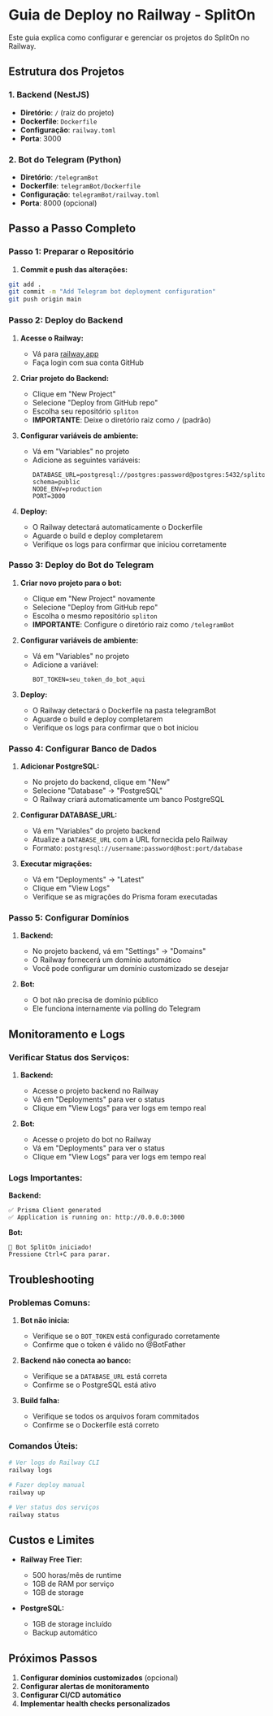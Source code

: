 # Guia de Deploy no Railway - SplitOn

Este guia explica como configurar e gerenciar os projetos do SplitOn no Railway.

## Estrutura dos Projetos

### 1. Backend (NestJS)
- **Diretório**: `/` (raiz do projeto)
- **Dockerfile**: `Dockerfile`
- **Configuração**: `railway.toml`
- **Porta**: 3000

### 2. Bot do Telegram (Python)
- **Diretório**: `/telegramBot`
- **Dockerfile**: `telegramBot/Dockerfile`
- **Configuração**: `telegramBot/railway.toml`
- **Porta**: 8000 (opcional)

## Passo a Passo Completo

### Passo 1: Preparar o Repositório

1. **Commit e push das alterações:**
```bash
git add .
git commit -m "Add Telegram bot deployment configuration"
git push origin main
```

### Passo 2: Deploy do Backend

1. **Acesse o Railway:**
   - Vá para [railway.app](https://railway.app)
   - Faça login com sua conta GitHub

2. **Criar projeto do Backend:**
   - Clique em "New Project"
   - Selecione "Deploy from GitHub repo"
   - Escolha seu repositório `spliton`
   - **IMPORTANTE**: Deixe o diretório raiz como `/` (padrão)

3. **Configurar variáveis de ambiente:**
   - Vá em "Variables" no projeto
   - Adicione as seguintes variáveis:
     ```
     DATABASE_URL=postgresql://postgres:password@postgres:5432/spliton?schema=public
     NODE_ENV=production
     PORT=3000
     ```

4. **Deploy:**
   - O Railway detectará automaticamente o Dockerfile
   - Aguarde o build e deploy completarem
   - Verifique os logs para confirmar que iniciou corretamente

### Passo 3: Deploy do Bot do Telegram

1. **Criar novo projeto para o bot:**
   - Clique em "New Project" novamente
   - Selecione "Deploy from GitHub repo"
   - Escolha o mesmo repositório `spliton`
   - **IMPORTANTE**: Configure o diretório raiz como `/telegramBot`

2. **Configurar variáveis de ambiente:**
   - Vá em "Variables" no projeto
   - Adicione a variável:
     ```
     BOT_TOKEN=seu_token_do_bot_aqui
     ```

3. **Deploy:**
   - O Railway detectará o Dockerfile na pasta telegramBot
   - Aguarde o build e deploy completarem
   - Verifique os logs para confirmar que o bot iniciou

### Passo 4: Configurar Banco de Dados

1. **Adicionar PostgreSQL:**
   - No projeto do backend, clique em "New"
   - Selecione "Database" → "PostgreSQL"
   - O Railway criará automaticamente um banco PostgreSQL

2. **Configurar DATABASE_URL:**
   - Vá em "Variables" do projeto backend
   - Atualize a `DATABASE_URL` com a URL fornecida pelo Railway
   - Formato: `postgresql://username:password@host:port/database`

3. **Executar migrações:**
   - Vá em "Deployments" → "Latest"
   - Clique em "View Logs"
   - Verifique se as migrações do Prisma foram executadas

### Passo 5: Configurar Domínios

1. **Backend:**
   - No projeto backend, vá em "Settings" → "Domains"
   - O Railway fornecerá um domínio automático
   - Você pode configurar um domínio customizado se desejar

2. **Bot:**
   - O bot não precisa de domínio público
   - Ele funciona internamente via polling do Telegram

## Monitoramento e Logs

### Verificar Status dos Serviços:

1. **Backend:**
   - Acesse o projeto backend no Railway
   - Vá em "Deployments" para ver o status
   - Clique em "View Logs" para ver logs em tempo real

2. **Bot:**
   - Acesse o projeto do bot no Railway
   - Vá em "Deployments" para ver o status
   - Clique em "View Logs" para ver logs em tempo real

### Logs Importantes:

**Backend:**
```
✅ Prisma Client generated
✅ Application is running on: http://0.0.0.0:3000
```

**Bot:**
```
🤖 Bot SplitOn iniciado!
Pressione Ctrl+C para parar.
```

## Troubleshooting

### Problemas Comuns:

1. **Bot não inicia:**
   - Verifique se o `BOT_TOKEN` está configurado corretamente
   - Confirme que o token é válido no @BotFather

2. **Backend não conecta ao banco:**
   - Verifique se a `DATABASE_URL` está correta
   - Confirme se o PostgreSQL está ativo

3. **Build falha:**
   - Verifique se todos os arquivos foram commitados
   - Confirme se o Dockerfile está correto

### Comandos Úteis:

```bash
# Ver logs do Railway CLI
railway logs

# Fazer deploy manual
railway up

# Ver status dos serviços
railway status
```

## Custos e Limites

- **Railway Free Tier:**
  - 500 horas/mês de runtime
  - 1GB de RAM por serviço
  - 1GB de storage

- **PostgreSQL:**
  - 1GB de storage incluído
  - Backup automático

## Próximos Passos

1. **Configurar domínios customizados** (opcional)
2. **Configurar alertas de monitoramento**
3. **Configurar CI/CD automático**
4. **Implementar health checks personalizados** 